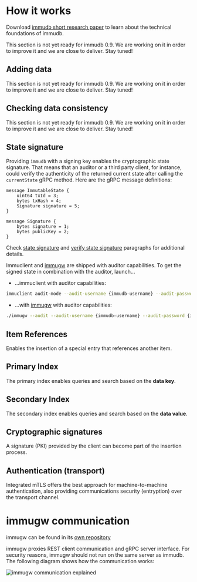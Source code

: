 # How it works

Download [immudb short research paper](https://codenotary.com/technologies/immudb/) to learn about the technical foundations of immudb.

This section is not yet ready for immudb 0.9. We are working on it in order to improve it and we are close to deliver. Stay tuned!

## Adding data

This section is not yet ready for immudb 0.9. We are working on it in order to improve it and we are close to deliver. Stay tuned!

## Checking data consistency

This section is not yet ready for immudb 0.9. We are working on it in order to improve it and we are close to deliver. Stay tuned!

## State signature

Providing `immudb` with a signing key enables the cryptographic state signature.
That means that an auditor or a third party client, for instance, could verify the authenticity of the returned current state after calling the `currentState` gRPC method.
Here are the gRPC message definitions:
```
message ImmutableState {
	uint64 txId = 3;
	bytes txHash = 4;
	Signature signature = 5;
}

message Signature {
	bytes signature = 1;
	bytes publicKey = 2;
}
```
Check [state signature](/0.9.0/immudb/#state-signature) and [verify state signature](/0.9.0/sdks-api.html#verify-state-signature) paragraphs for additional details.

Immuclient and [immugw](https://github.com/codenotary/immugw) are shipped with auditor capabilities.
To get the signed state in combination with the auditor, launch...
* ...immuclient with auditor capabilities:
```bash
immuclient audit-mode --audit-username {immudb-username} --audit-password {immudb-pw} --audit-signature validate
```
* ...with [immugw](https://github.com/codenotary/immugw) with auditor capabilities:
```bash
./immugw --audit --audit-username {immudb-username} --audit-password {immudb-pw} --audit-signature validate
```

## Item References

Enables the insertion of a special entry that references another item.

## Primary Index

The primary index enables queries and search based on the **data key**.

## Secondary Index

The secondary index enables queries and search based on the **data value**.

## Cryptographic signatures

A signature (PKI) provided by the client can become part of the insertion process.

## Authentication (transport)

Integrated mTLS offers the best approach for machine-to-machine authentication, also providing communications security (entryption) over the transport channel.

# immugw communication
immugw can be found in its [own repository](https://github.com/codenotary/immugw)

immugw proxies REST client communication and gRPC server interface. For security reasons, immugw should not run on the same server as immudb. The following diagram shows how the communication works:

![immugw communication explained](/diagram-immugw.svg)
